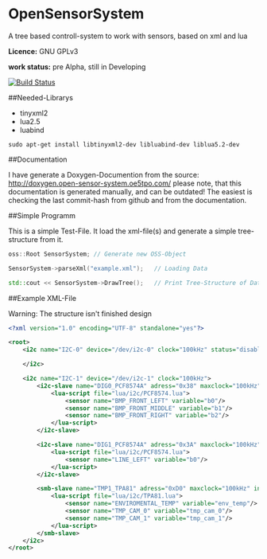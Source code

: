 OpenSensorSystem
================

A tree based controll-system to work with sensors, based on xml and lua

**Licence:** GNU GPLv3

**work status:** pre Alpha, still in Developing

[![Build Status](https://travis-ci.org/pointhi/OpenSensorSystem.png?branch=master)](https://travis-ci.org/pointhi/OpenSensorSystem)

##Needed-Librarys

* tinyxml2
* lua2.5
* luabind

```sudo apt-get install libtinyxml2-dev libluabind-dev liblua5.2-dev```

##Documentation

I have generate a Doxygen-Documention from the source:
http://doxygen.open-sensor-system.oe5tpo.com/
please note, that this documentation is generated manually, and can be outdated! The easiest is checking the last commit-hash from github and from the documentation.

##Simple Programm

This is a simple Test-File. It load the xml-file(s) and generate a simple tree-structure from it.

```C++
oss::Root SensorSystem; // Generate new OSS-Object

SensorSystem->parseXml("example.xml");   // Loading Data

std::cout << SensorSystem->DrawTree();   // Print Tree-Structure of Data
```

##Example XML-File

Warning: The structure isn't finished design

```XML
<?xml version="1.0" encoding="UTF-8" standalone="yes"?>

<root>
    <i2c name="I2C-0" device="/dev/i2c-0" clock="100kHz" status="disabled">

    </i2c>

    <i2c name="I2C-1" device="/dev/i2c-1" clock="100kHz">
        <i2c-slave name="DIG0_PCF8574A" adress="0x38" maxclock="100kHz" interrupt="yes">
            <lua-script file="lua/i2c/PCF8574.lua">
                <sensor name="BMP_FRONT_LEFT" variable="b0"/>
                <sensor name="BMP_FRONT_MIDDLE" variable="b1"/>
                <sensor name="BMP_FRONT_RIGHT" variable="b2"/>
            </lua-script>
        </i2c-slave>

        <i2c-slave name="DIG1_PCF8574A" adress="0x3A" maxclock="100kHz" interrupt="yes">
            <lua-script file="lua/i2c/PCF8574.lua">
                <sensor name="LINE_LEFT" variable="b0"/>
            </lua-script>
        </i2c-slave>

        <smb-slave name="TMP1_TPA81" adress="0xD0" maxclock="100kHz" interrupt="no">
            <lua-script file="lua/i2c/TPA81.lua">
                <sensor name="ENVIROMENTAL_TEMP" variable="env_temp"/>
                <sensor name="TMP_CAM_0" variable="tmp_cam_0"/>
                <sensor name="TMP_CAM_1" variable="tmp_cam_1"/>
            </lua-script>
        </smb-slave>
    </i2c>
</root>
```
